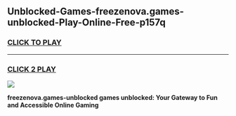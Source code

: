 
## Unblocked-Games-freezenova.games-unblocked-Play-Online-Free-p157q
<h3>
<a href="https://premium76.site?title=freezenova.games-unblocked&ref=26A">CLICK TO PLAY</a></h3>
<hr>

<h3>
<a href="https://premium76.site?title=freezenova.games-unblocked&ref=26A">CLICK 2 PLAY</a>
  
</h3>

<a href="https://premium76.site?title=freezenova.games-unblocked&ref=26A"><img src="https://clearcache.store/games.png"></a>


**freezenova.games-unblocked games unblocked: Your Gateway to Fun and Accessible Online Gaming**

